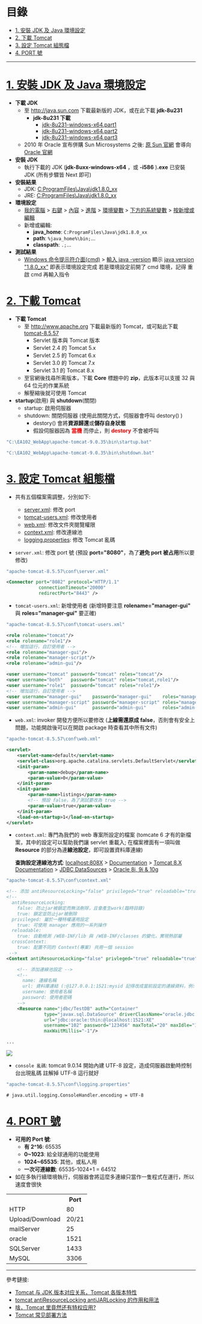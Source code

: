 <h1 id="top">目錄</h1>

- [1. 安裝 JDK 及 Java 環境設定](#s1)
- [2. 下載 Tomcat](#s2)
- [3. 設定 Tomcat 組態檔](#s3)
- [4. PORT 號](#s4)

---

# <a id='s1' class='md-title' href='#top'>1. 安裝 JDK 及 Java 環境設定</a>

- **下載 JDK**
  - 至 http://java.sun.com 下載最新版的 JDK，或在此下載 **jdk-8u231**
    - **jdk-8u231 下載**
      - [jdk-8u231-windows-x64.part1](./doc/jdk/jdk-8u231-windows-x64.part1.rar)
      - [jdk-8u231-windows-x64.part2](./doc/jdk/jdk-8u231-windows-x64.part2.rar)
      - [jdk-8u231-windows-x64.part3](./doc/jdk/jdk-8u231-windows-x64.part3.rar)
  - 2010 年 Oracle 宣布併購 Sun Microsystems 之後:
    [原 Sun 官網](http://java.sun.com) 會導向 [Oracle 官網](http://www.oracle.com/technetwork/java/index.html)
- **安裝 JDK**
  - 執行下載的 JDK (**jdk-8uxx-windows-x64** ，或 **-i586** )**.exe** 已安裝 JDK (所有步驟皆 Next 即可)
- **安裝結果**
  - JDK: <u>C:ProgramFiles\Java\jdk1.8.0_xx</u>
  - JRE: <u>C:ProgramFiles\Java\jdk1.8.0_xx</u>
- **環境設定**
  - <u>我的電腦</u> > <u>右鍵</u> > <u>內容</u> > <u>進階</u> > <u>環境變數</u> > <u>下方的系統變數</u> > <u>按新增或編輯</u>
  - 新增或編輯:
    - **java_home**: `C:ProgramFiles\Java\jdk1.8.0_xx`
    - **path**: `%java_home%\bin;`...
    - **classpath**: `.;`...
- **測試結果**
  - <u>Windows 命令提示符介面(cmd)</u> > <u>輸入 java -version</u>
    顯示 <u>java version "1.8.0_xx"</u> 即表示環境設定完成
    若是環境設定前開了 cmd 環境，記得 重啟 cmd 再輸入指令

# <a id='s2' class='md-title' href='#top'>2. 下載 Tomcat</a>

- **下載 Tomcat**
  - 至 http://www.apache.org 下載最新版的 Tomcat，或可點此下載 [tomcat-8.5.57](./doc/apache/apache-tomcat-8.5.57.zip)
    - Servlet 版本與 Tomcat 版本
    - Servlet 2.4 的 Tomcat 5.x
    - Servlet 2.5 的 Tomcat 6.x
    - Servlet 3.0 的 Tomcat 7.x
    - Servlet 3.1 的 Tomcat 8.x
  - 至官網後找尋所需版本，下載 **Core** 標題中的 **zip**，此版本可以支援 32 與 64 位元的作業系統
  - 解壓縮後就可使用 Tomcat
- **startup**(啟用) 與 **shutdown**(關閉)
  - startup: 啟用伺服器
  - shutdown: 關閉伺服器 (使用此關閉方式，伺服器會呼叫 destory() )
    - destory() 會將**資源歸還**或**儲存自身狀態**
    - 假設伺服器因為 **<span style="color:red;">當機</span>** 而停止，則 **<span style="color:red;">destory</span>** 不會被呼叫

```cs
"C:\EA102_WebApp\apache-tomcat-9.0.35\bin\startup.bat"
```

```cs
"C:\EA102_WebApp\apache-tomcat-9.0.35\bin\shutdown.bat"
```

# <a id='s3' class='md-title' href='#top'>3. 設定 Tomcat 組態檔</a>

- 共有五個檔案需調整，分別如下:

  - <a href="#c1">server.xml</a>: 修改 port
  - <a href="#c2">tomcat-users.xml</a>: 修改使用者
  - <a href="#c3">web.xml</a>: 修改文件夾閱覽權限
  - <a href="#c4">context.xml</a>: 修改連線池
  - <a href="#c5">logging.properties</a>: 修改 Tomcat 亂碼

- <code id="c1">server.xml</code>: 修改 port 號 (預設 **port="8080"**，為了**避免 port 被占用**所以要修改)

```cs
"apache-tomcat-8.5.57\conf\server.xml"
```

```xml
<Connector port="8082" protocol="HTTP/1.1"
            connectionTimeout="20000"
            redirectPort="8443" />
```

- <code id="c2">tomcat-users.xml</code>: 新增使用者 (新增時要注意 **rolename="manager-gui"** 與 **roles="manager-gui"** 要正確)

```cs
"apache-tomcat-8.5.57\conf\tomcat-users.xml"
```

```xml
<role rolename="tomcat"/>
<role rolename="role1"/>
<!-- 增加這行，自訂使用者 -->
<role rolename="manager-gui"/>
<role rolename="manager-script"/>
<role rolename="admin-gui"/>

<user username="tomcat" password="tomcat" roles="tomcat"/>
<user username="both"   password="tomcat" roles="tomcat,role1"/>
<user username="role1"  password="tomcat" roles="role1"/>
<!-- 增加這行，自訂使用者 -->
<user username="manager-gui"    password="manager-gui"    roles="manager-gui"/>
<user username="manager-script" password="manager-script" roles="manager-script"/>
<user username="admin-gui"      password="admin-gui"      roles="admin-gui"/>
```

- <code id="c3">web.xml</code>: invoker 開發方便所以要修改 (**上線需還原成 false**，否則會有安全上問題，功能開啟後可以在開啟 package 時查看其中所有文件)

```cs
"apache-tomcat-8.5.57\conf\web.xml"
```

```xml
<servlet>
    <servlet-name>default</servlet-name>
    <servlet-class>org.apache.catalina.servlets.DefaultServlet</servlet-class>
    <init-param>
        <param-name>debug</param-name>
        <param-value>0</param-value>
    </init-param>
    <init-param>
        <param-name>listings</param-name>
        <!-- 預設 false，為了測試要改為 true -->
        <param-value>true</param-value>
    </init-param>
    <load-on-startup>1</load-on-startup>
</servlet>
```

- <code id="c4">context.xml</code>: 專門為我們的 web 專案所設定的檔案 (tomcate 6 才有的新檔案，其中的設定可以幫助我們讓 servlet 重載入; 在檔案裡面有一項叫做 **Resource** 的部分為連**線池設定**，即可設置資料庫連線)

  **查詢設定連線池方式**: <u>localhost:808X</u> > <u>Documentation</u> > <u>Tomcat 8.X Documentation</u> > <u>JDBC DataSources</u> > <u>Oracle 8i, 9i & 10g</u>

```cs
"apache-tomcat-8.5.57\conf\context.xml"
```

```xml
<!-- 添加 antiResourceLocking="false" privileged="true" reloadable="true" crossContext="true" -->
<!--
  antiResourceLocking:
    false: 防止jar被鎖定而無法刪除，且會產生work(臨時目錄)
    true: 鎖定並防止jar被刪除
  privileged: 屬於一種特權運用設定
    true: 可使用 manager 應用的一系列操作
  reloadable:
    true: 自動檢測 /WEB-INF/lib 與 /WEB-INF/classes 的變化，實現熱部屬
  crossContext:
    true: 配置不同的 Context(專案) 共用一個 session
 -->
<Context antiResourceLocking="false" privleged="true" reloadable="true" crossContext="true">

    <!-- 添加連線池設定 -->
    <!--
      name: 連線名稱
      url: 資料庫連結 (:@127.0.0.1:1521:mysid 記得改成當前設定的連線資料，例: 1521:xe)
      username: 使用者名稱
      password: 使用者密碼
    -->
    <Resource name="jdbc/TestDB" auth="Container"
              type="javax.sql.DataSource" driverClassName="oracle.jdbc.driver.OracleDriver"
              url="jdbc:oracle:thin:@localhost:1521:XE"
              username="102" password="123456" maxTotal="20" maxIdle="10"
              maxWaitMillis="-1"/>

...
```

<p><img src='./image/08.ServerXml資料庫配置.dio.svg'></p>

- <code id="c5">console 亂碼</code>:
  tomcat 9.0.14 開始內建 UTF-8 設定，造成伺服器啟動時控制台出現亂碼
  註解掉 UTF-8 這行就好

```cs
"apache-tomcat-8.5.57\conf\logging.properties"
```

```xml
# java.util.logging.ConsoleHandler.encoding = UTF-8
```

# <a id='s4' class='md-title' href='#top'>4. PORT 號</a>

- **可用的 Port 號**:
  - **有 2^16**: 65535
  - **0~1023**: 給全球通用的功能使用
  - **1024~65535**: 其他，或私人用
  - **一次可連線數**: 65535-1024+1 = 64512
- 如在多執行續環境執行，伺服器會將這麼多連線只當作一隻程式在運行，所以速度會很快

<table>			
<tr>	<th></th>	<th>Port</th>	</tr>
<tr>	<td>HTTP</td>	<td>80</td>	</tr>
<tr>	<td>Upload/Download</td>	<td>20/21</td>	</tr>
<tr>	<td>mailServer</td>	<td>25</td>	</tr>
<tr>	<td>oracle</td>	<td>1521</td>	</tr>
<tr>	<td>SQLServer</td>	<td>1433</td>	</tr>
<tr>	<td>MySQL</td>	<td>3306</td>	</tr>
</table>

---

參考鏈接:

- [Tomcat 与 JDK 版本对应关系，Tomcat 各版本特性](https://blog.csdn.net/ThinkWon/article/details/102622738)
- [tomcat antiResourceLocking antiJARLocking 的作用和用法](https://www.jb51.net/article/19472.htm)
- [啥，Tomcat 里竟然还有特权应用?](https://zhuanlan.zhihu.com/p/26781689)
- [Tomcat 常见部署方法](https://blog.csdn.net/yanjun008/article/details/41249481)
